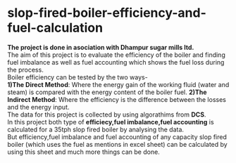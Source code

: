 # slop-fired-boiler-efficiency-and-fuel-calculation
**The project is done in asociation with Dhampur sugar mills ltd.**<br>
The aim of this project is to evaluate the efficiency of the boiler and finding fuel imbalance as well as fuel accounting which shows the fuel loss during the process.<br>
Boiler efficiency can be tested by the two ways-<br> 
**1)The Direct Method**: Where the energy gain of the working fluid (water and steam) is compared with the energy content of the boiler fuel. 
**2)The Indirect Method**: Where the efficiency is the difference between the losses and the energy input.<br>
The data for this project is collected by using algorathims from **DCS**.<br>
In this project both type of **efficiecy,fuel imbalance,fuel accounting** is calculated for a 35tph slop fired boiler by analysing the data.<br>
But efficiency,fuel imbalance and fuel accounting of any capacity slop fired boiler (which uses the fuel as mentions in excel sheet) can be calculated by using this sheet and much more things can be done. 
